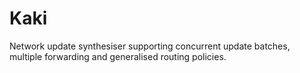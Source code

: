 # Kaki
Network update synthesiser supporting concurrent update batches, multiple forwarding and generalised routing policies.
